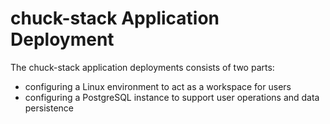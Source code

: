 # chuck-stack Application Deployment

The chuck-stack application deployments consists of two parts:

- configuring a Linux environment to act as a workspace for users
- configuring a PostgreSQL instance to support user operations and data persistence
